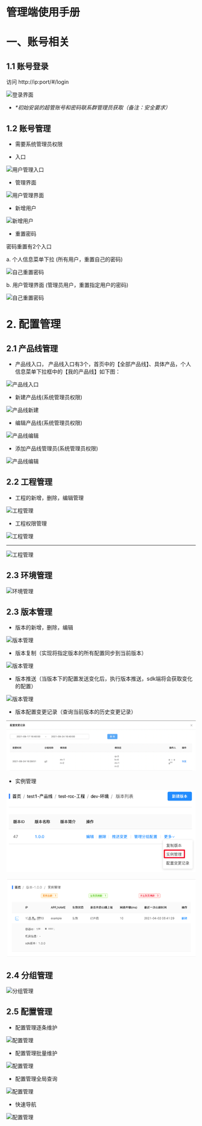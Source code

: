 # 管理端使用手册

# 一、账号相关

## 1.1 账号登录

访问 http://ip:port/#/login

![登录界面](./img/login.png "登录")

- *\*初始安装的超管账号和密码联系群管理员获取（备注：安全要求）*

## 1.2 账号管理

- 需要系统管理员权限
  
- 入口
  
![用户管理入口](./img/account-entry.png "用户管理入口")

- 管理界面

![用户管理界面](./img/account-list.png)

- 新增用户

![新增用户](./img/account-create.png)

- 重置密码

密码重置有2个入口

a. 个人信息菜单下拉 (所有用户，重置自己的密码)

![自己重置密码](./img/rest-pwd-1.png)

b. 用户管理界面 (管理员用户，重置指定用户的密码)

![自己重置密码](./img/rest-pwd-2.png)


# 2. 配置管理

## 2.1 产品线管理

- 产品线入口， 产品线入口有3个，首页中的【全部产品线】、具体产品，个人信息菜单下拉框中的【我的产品线】如下图：
  
![产品线入口](./img/product_entry.png)


- 新建产品线(系统管理员权限)
  
![产品线新建](./img/product_create.png)

- 编辑产品线(系统管理员权限)
 
![产品线编辑](./img/product_update.png)

- 添加产品线管理员(系统管理员权限)

![产品线编辑](./img/product-member.png)


## 2.2 工程管理

- 工程的新增，删除，编辑管理

![工程管理](./img/project-manage.png)


- 工程权限管理

![工程管理](img/project-member-entry.png)

---

![工程管理](img/project-member-edit.png)


## 2.3 环境管理

![环境管理](img/environment.png)

## 2.3 版本管理

- 版本的新增，删除，编辑

![版本管理](img/version-list.png)


- 版本复制（实现将指定版本的所有配置同步到当前版本）

![版本管理](img/version-copy.png)

- 版本推送（当版本下的配置发送变化后，执行版本推送，sdk端将会获取变化的配置）

![版本管理](img/version-push.png)

- 版本配置变更记录（查询当前版本的历史变更记录）

![版本管理](img/version-change-log.png)

- 实例管理

![版本管理](img/brcc-install-manage-enter.png)

![版本管理](img/brcc-instance.png)

## 2.4 分组管理

![分组管理](img/group-list.png)

## 2.5 配置管理

- 配置管理逐条维护

![配置管理](img/config-single.png)

- 配置管理批量维护

![配置管理](img/config-batch.png)

- 配置管理全局查询
  
![配置管理](img/config-search.png)

- 快速导航

![配置管理](img/quick-navigation.png)
